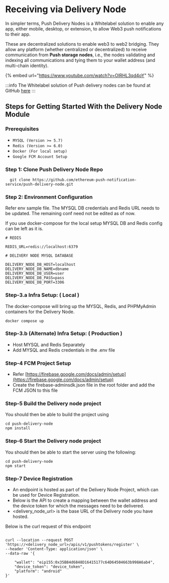# Receiving via Delivery Node

In simpler terms, Push Delivery Nodes is a Whitelabel solution to enable any app, either mobile, desktop, or extension, to allow Web3 push notifications to their app.&#x20;

These are decentralized solutions to enable web3 to web2 bridging. They allow any platform (whether centralized or decentralized) to receive communication from **Push storage nodes**, i.e., the nodes validating and indexing all communications and tying them to your wallet address (and multi-chain identity).&#x20;

{% embed url="https://www.youtube.com/watch?v=OlRHL3qd4oY" %}

:::info
The Whitelabel solution of Push delivery nodes can be found at GitHub [here](https://github.com/ethereum-push-notification-service/push-delivery-node)
:::

## Steps for Getting Started With the Delivery Node Module <a href="#4da3" id="4da3"></a>

### Prerequisites

* `MYSQL (Version >= 5.7)`
* `Redis (Version >= 6.0)`
* `Docker (For local setup)`
* `Google FCM Account Setup`

### Step 1: Clone Push Delivery Node Repo

```
  git clone https://github.com/ethereum-push-notification-service/push-delivery-node.git
```

### Step 2: Environment Configuration

Refer env sample file. The MYSQL DB credentials and Redis URL needs to be updated. The remaining conf need not be edited as of now.&#x20;

If you use docker-compose for the local setup MYSQL DB and Redis config can be left as it is.

```
# REDIS

REDIS_URL=redis://localhost:6379

# DELIVERY NODE MYSQL DATABASE

DELIVERY_NODE_DB_HOST=localhost
DELIVERY_NODE_DB_NAME=dbname
DELIVERY_NODE_DB_USER=user
DELIVERY_NODE_DB_PASS=pass
DELIVERY_NODE_DB_PORT=3306
```

### Step-3.a Infra Setup: ( Local )

The docker-compose will bring up the MYSQL, Redis, and PHPMyAdmin containers for the Delivery Node.

```
docker compose up
```

### Step-3.b (Alternate) Infra Setup: ( Production )

* Host MYSQL and Redis Separately
* Add MYSQL and Redis credentials in the .env file

### Step-4 FCM Project Setup

* Refer [https://firebase.google.com/docs/admin/setup](https://firebase.google.com/docs/admin/setup)
* Create the firebase-adminsdk.json file in the root folder and add the FCM JSON to this file

### Step-5 Build the Delivery node project

You should then be able to build the project using

```
cd push-delivery-node
npm install
```

### &#x20;Step-6 Start the Delivery node project

You should then be able to start the server using the following:

```
cd push-delivery-node
npm start
```

### Step-7 Device Registration

* An endpoint is hosted as part of the Delivery Node Project, which can be used for Device Registration.
* Below is the API to create a mapping between the wallet address and the device token for which the messages need to be delivered.
* <delivery\_node\_url> is the base URL of the Delivery node you have hosted.

&#x20;  Below is the curl request of this endpoint

```

curl --location --request POST 'https://<delivery_node_url>/apis/v1/pushtokens/register' \
--header 'Content-Type: application/json' \
--data-raw '{
    
    "wallet": "eip155:0x35B84d6848D16415177c64D64504663b998A6ab4",
    "device_token": "device_token",
    "platform": "android"
}'

```

